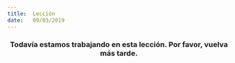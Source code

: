 ```yaml
---
title:  Lección
date:   09/03/2019
---
```


### <center>Todavía estamos trabajando en esta lección. Por favor, vuelva más tarde.</center>